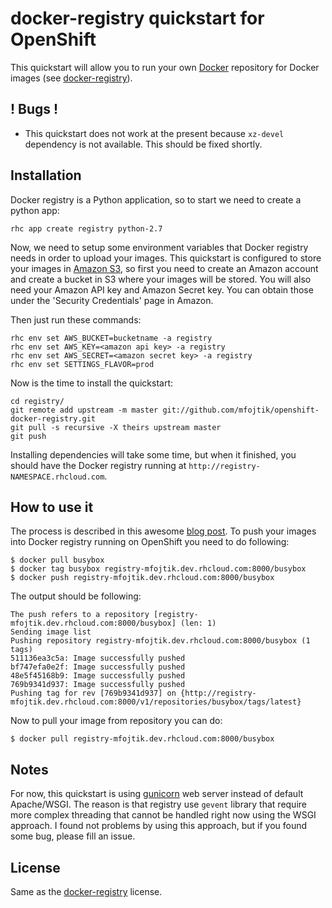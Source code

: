 # docker-registry quickstart for OpenShift #

This quickstart will allow you to run your own [Docker](http://docker.io)
repository for Docker images (see [docker-registry](https://github.com/dotcloud/docker-registry)).

## ! Bugs !

* This quickstart does not work at the present because `xz-devel` dependency is
  not available. This should be fixed shortly.

## Installation

Docker registry is a Python application, so to start we need to create a python
app:

```
rhc app create registry python-2.7
```

Now, we need to setup some environment variables that Docker registry needs in
order to upload your images. This quickstart is configured to store your images
in [Amazon S3](http://aws.amazon.com/s3/), so first you need to create an
Amazon account and create a bucket in S3 where your images will be stored.
You will also need your Amazon API key and Amazon Secret key. You can obtain
those under the 'Security Credentials' page in Amazon.

Then just run these commands:

```
rhc env set AWS_BUCKET=bucketname -a registry
rhc env set AWS_KEY=<amazon api key> -a registry
rhc env set AWS_SECRET=<amazon secret key> -a registry
rhc env set SETTINGS_FLAVOR=prod
```

Now is the time to install the quickstart:

```
cd registry/
git remote add upstream -m master git://github.com/mfojtik/openshift-docker-registry.git
git pull -s recursive -X theirs upstream master
git push
```

Installing dependencies will take some time, but when it finished, you should
have the Docker registry running at `http://registry-NAMESPACE.rhcloud.com`.

## How to use it

The process is described in this awesome [blog
post](http://blog.docker.io/2013/07/how-to-use-your-own-registry/). To push
your images into Docker registry running on OpenShift you need to do following:

```
$ docker pull busybox
$ docker tag busybox registry-mfojtik.dev.rhcloud.com:8000/busybox
$ docker push registry-mfojtik.dev.rhcloud.com:8000/busybox
```

The output should be following:

```
The push refers to a repository [registry-mfojtik.dev.rhcloud.com:8000/busybox] (len: 1)
Sending image list
Pushing repository registry-mfojtik.dev.rhcloud.com:8000/busybox (1 tags)
511136ea3c5a: Image successfully pushed
bf747efa0e2f: Image successfully pushed
48e5f45168b9: Image successfully pushed
769b9341d937: Image successfully pushed
Pushing tag for rev [769b9341d937] on {http://registry-mfojtik.dev.rhcloud.com:8000/v1/repositories/busybox/tags/latest}
```

Now to pull your image from repository you can do:

```
$ docker pull registry-mfojtik.dev.rhcloud.com:8000/busybox
```

## Notes

For now, this quickstart is using [gunicorn](http://gunicorn.org) web server
instead of default Apache/WSGI. The reason is that registry use `gevent`
library that require more complex threading that cannot be handled right now
using the WSGI approach. I found not problems by using this approach, but if
you found some bug, please fill an issue.

## License

Same as the [docker-registry](https://github.com/dotcloud/docker-registry)
license.
